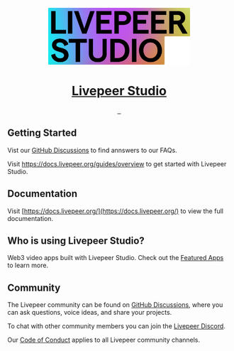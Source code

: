 <p align="center">
  <a href="https://livepeer.studio/">
    <picture>
      <source media="(prefers-color-scheme: dark)" srcset="assets/LIVEPEER_STUDIO_LOGO.png">
      <img src="assets/LIVEPEER_STUDIO_LOGO.png" height="128">
    </picture>
    <h1 align="center">Livepeer Studio</h1>
  </a>
</p>

<p align="center">
  <a aria-label="SDK version" href="https://docs.livepeer.org/reference/livepeer-js">
    <img alt="" src="https://img.shields.io/npm/v/livepeer?colorA=2B323B&colorB=1e2329&style=flat&label=Version">
  </a>
  <a aria-label="License" href="https://github.com/livepeer/studio/blob/master/LICENSE">
    <img alt="" src="https://img.shields.io/github/license/livepeer/livepeer.js?colorA=2B323B&colorB=1e2329&style=flat&label=License">
  </a>
  <a aria-label="Join Discord" href="https://discord.gg/livepeer">
    <img alt="" src="https://img.shields.io/badge/Discord-1e2329">
  </a>
</p>

## Getting Started

Vist our [GitHub Discussions](https://github.com/livepeer/support/discussions) to find annswers to our FAQs.

Visit <a aria-label="Livepeer Studio guides" href="https://docs.livepeer.org/guides/overview">https://docs.livepeer.org/guides/overview</a> to get started with Livepeer Studio.

## Documentation

Visit [https://docs.livepeer.org/](https://docs.livepeer.org/) to view the full documentation.

## Who is using Livepeer Studio?

Web3 video apps built with Livepeer Studio. Check out the [Featured Apps](https://livepeer.studio/#featured) to learn more.

## Community

The Livepeer community can be found on [GitHub Discussions](https://github.com/livepeer/support/discussions), where you can ask questions, voice ideas, and share your projects.

To chat with other community members you can join the [Livepeer Discord](https://discord.gg/livepeer).

Our [Code of Conduct](https://github.com/livepeer/support/blob/577b4bedf507bedbd1db03b67970ed947e635e99/CODE_OF_CONDUCT.md) applies to all Livepeer community channels.
